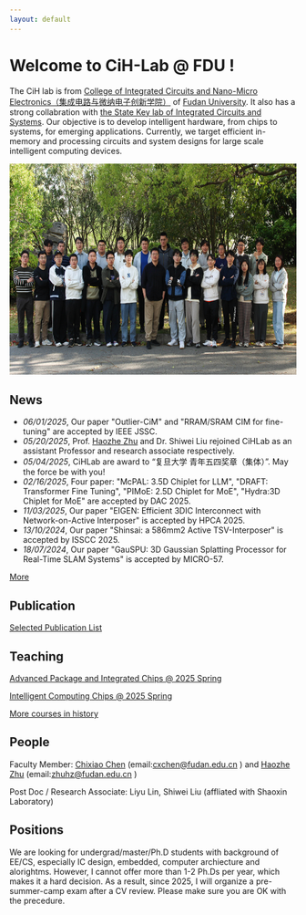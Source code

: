 ```yaml
---
layout: default
---
```


# Welcome to CiH-Lab @ FDU !

The CiH lab is from [College of Integrated Circuits and Nano-Micro Electronics（集成电路与微纳电子创新学院）](https://icmne.fudan.edu.cn/) of [Fudan University](http://www.fudan.edu.cn). It also has a strong collabration with [the State Key lab of Integrated Circuits and Systems](https://sklics.fudan.edu.cn/).
Our objective is to develop intelligent hardware, from chips to systems, for emerging applications.
Currently, we target efficient in-memory and processing circuits and system designs for large scale intelligent computing devices.

<img src="./group_photo-2025.jpg" width = "666" height = "370" alt="profile" />


## News
* _06/01/2025_, Our paper "Outlier-CiM" and "RRAM/SRAM CIM for fine-tuning" are accepted by IEEE JSSC.
* _05/20/2025_, Prof. [Haozhe Zhu](https://fics.fudan.edu.cn/e1/98/c22620a450968/page.htm)  and Dr. Shiwei Liu rejoined CiHLab as an assistant Professor and research associate respectively.
* _05/04/2025_, CiHLab are award to “复旦大学 青年五四奖章（集体）”. May the force be with you! 
* _02/16/2025_, Four paper: "McPAL: 3.5D Chiplet for LLM", "DRAFT: Transformer Fine Tuning", "PIMoE: 2.5D Chiplet for MoE", "Hydra:3D Chiplet for MoE" are accepted by DAC 2025. 
* _11/03/2025_, Our paper "EIGEN: Efficient 3DIC Interconnect with Network-on-Active Interposer" is accepted by HPCA 2025. 
* _13/10/2024_, Our paper "Shinsai: a 586mm2 Active TSV-Interposer" is accepted by ISSCC 2025.
* _18/07/2024_, Our paper "GauSPU: 3D Gaussian Splatting Processor for Real-Time SLAM  Systems" is accepted by MICRO-57.

[More](./news.md)

## Publication

[Selected Publication List](./pub.md)

## Teaching 

[Advanced Package and Integrated Chips @ 2025 Spring](./course/chiplet25.md)

[Intelligent Computing Chips @ 2025 Spring](https://elearning.fudan.edu.cn/courses/88552) 

[More courses in history](./course/teaching_history.md)

## People

Faculty Member: [Chixiao Chen](./cxchen.md) (email:cxchen@fudan.edu.cn ) 
and [Haozhe Zhu](https://fics.fudan.edu.cn/e1/98/c22620a450968/page.htm)  (email:zhuhz@fudan.edu.cn ) 

Post Doc / Research Associate:  Liyu Lin, Shiwei Liu (affliated with Shaoxin Laboratory) 


## Positions

We are looking for undergrad/master/Ph.D students with background of EE/CS, especially IC design, embedded, computer archiecture and alorightms. 
However, I cannot offer more than 1-2 Ph.Ds per year, which makes it a hard decision. 
As a result, since 2025, I will organize a pre-summer-camp exam after a CV review. Please make sure you are OK with the precedure.




